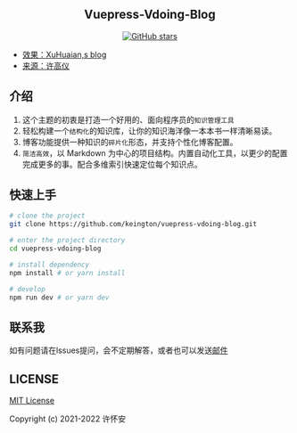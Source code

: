 <h2 align="center">Vuepress-Vdoing-Blog</h2>

<p align="center">
  <a href="https://github.com/keington/vuepress-vdoing-blog/stargazers"><img src="https://img.shields.io/github/stars/keington/vuepress-vdoing-blog?logo=ReverbNation&logoColor=rgba(255,255,255,.6)" alt="GitHub stars"></a>
</p>

* [效果：XuHuaian,s blog](https://www.dbsecurity.com.cn/)
* [来源：许高仪](https://github.com/xugaoyi/vuepress-theme-vdoing.git)

## 介绍
1. 这个主题的初衷是打造一个好用的、面向程序员的`知识管理工具`
2. 轻松构建一个`结构化`的知识库，让你的知识海洋像一本本书一样清晰易读。
3. 博客功能提供一种知识的`碎片化`形态，并支持个性化博客配置。
4. `简洁高效`，以 Markdown 为中心的项目结构。内置自动化工具，以更少的配置完成更多的事。配合多维索引快速定位每个知识点。

## 快速上手
```bash
# clone the project
git clone https://github.com/keington/vuepress-vdoing-blog.git

# enter the project directory
cd vuepress-vdoing-blog

# install dependency
npm install # or yarn install

# develop
npm run dev # or yarn dev
```

## 联系我
如有问题请在lssues提问，会不定期解答，或者也可以发送[邮件](mailto:keington@outlook.com)

## LICENSE
[MIT License](https://github.com/keington/vuepress-vdoing-blog/blob/b21bac74e61c04b6b71f024ebf0ab14ebe7f91c5/LICENSE)

Copyright (c) 2021-2022 许怀安
